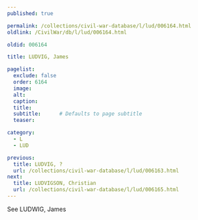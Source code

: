 ```yaml
---
published: true

permalink: /collections/civil-war-database/l/lud/006164.html
oldlink: /CivilWar/db/l/lud/006164.html

oldid: 006164

title: LUDVIG, James

pagelist:
  exclude: false
  order: 6164
  image: 
  alt:
  caption:
  title:
  subtitle:      # Defaults to page subtitle
  teaser:

category: 
  - L 
  - LUD

previous:
  title: LUDVIG, ?
  url: /collections/civil-war-database/l/lud/006163.html  
next:
  title: LUDVIGSON, Christian
  url: /collections/civil-war-database/l/lud/006165.html   
---
```

See LUDWIG, James
